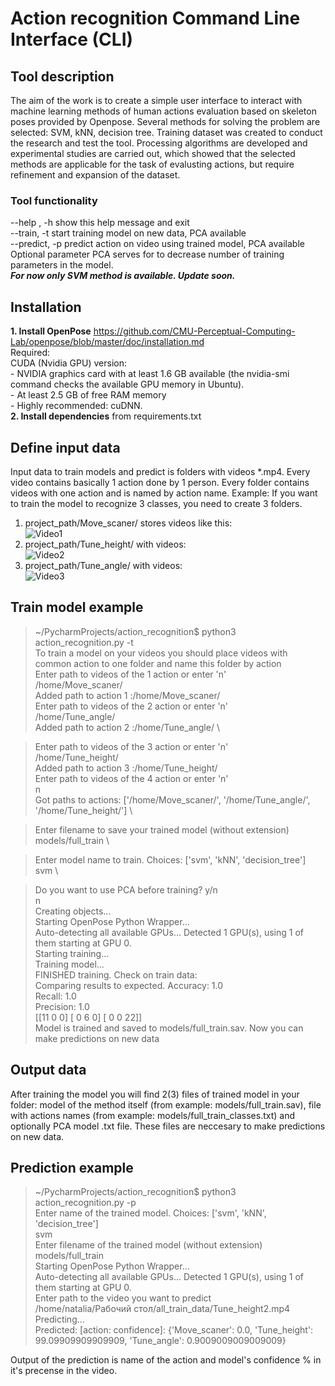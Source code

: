 # Action recognition Command Line Interface (CLI)
## Tool description
  The aim of the work is to create a simple user interface to interact with machine learning methods of human actions evaluation based on skeleton poses provided by Openpose. Several methods for solving the problem are selected: SVM, kNN, decision tree. Training dataset was created to conduct the research and test the tool. Processing algorithms are developed and experimental studies are carried out, which showed that the selected methods are applicable for the task of evalusting actions, but require refinement and expansion of the dataset.
 ### Tool functionality
  --help , -h    show this help message and exit\
  --train, -t    start training model on new data, PCA available\
  --predict, -p  predict action on video using trained model, PCA available\
  Optional parameter PCA serves for to decrease number of training parameters in the model.\
   ***For now only SVM method is available. Update soon.***
## Installation
   **1. Install OpenPose**  https://github.com/CMU-Perceptual-Computing-Lab/openpose/blob/master/doc/installation.md \
    Required:\
    CUDA (Nvidia GPU) version:\
    - NVIDIA graphics card with at least 1.6 GB available (the nvidia-smi command checks the available GPU memory in Ubuntu).\
    - At least 2.5 GB of free RAM memory \
    - Highly recommended: cuDNN. \
   **2. Install dependencies** from requirements.txt
## Define input data
  Input data to train models and predict is folders with videos *.mp4. Every video contains basically 1 action done by 1 person. Every folder contains videos with one action and is named by action name. Example: If you want to train the model to recognize 3 classes, you need to create 3 folders. 
  1. project_path/Move_scaner/ stores videos like this:  \
    ![Video1](https://media.giphy.com/media/cgeVZMM88qWlj6Nzzf/giphy.gif)
  2. project_path/Tune_height/ with videos:  \
    ![Video2](https://media.giphy.com/media/LME1WK8M6zMGU6exuN/giphy.gif)
  3. project_path/Tune_angle/ with videos:\
    ![Video3](https://media.giphy.com/media/RLE8FhEeXSYN5zAp71/giphy.gif)
## Train model example

> ~/PycharmProjects/action_recognition$ python3 action_recognition.py -t \
To train a model on your videos you should place videos with common action to one folder and name this folder by action \
Enter path to videos of the 1 action or enter 'n' \
/home/Move_scaner/ \
Added path to action 1 :/home/Move_scaner/ \
>Enter path to videos of the 2 action or enter 'n' \
/home/Tune_angle/ \
Added path to action 2 :/home/Tune_angle/ \

>Enter path to videos of the 3 action or enter 'n' \
/home/Tune_height/ \
Added path to action 3 :/home/Tune_height/ \
>Enter path to videos of the 4 action or enter 'n' \
n \
>Got paths to actions: ['/home/Move_scaner/', '/home/Tune_angle/', '/home/Tune_height/'] \

>Enter filename to save your trained model (without extension) \
models/full_train \

>Enter model name to train. Choices: ['svm', 'kNN', 'decision_tree'] \
svm \

>Do you want to use PCA before training? y/n \
n \
>Creating objects... \
Starting OpenPose Python Wrapper... \
Auto-detecting all available GPUs... Detected 1 GPU(s), using 1 of them starting at GPU 0. \
Starting training...  
Training model... \
FINISHED training. Check on train data: \
Comparing results to expected. 
Accuracy: 1.0 \
Recall: 1.0 \
Precision: 1.0 \
[[11  0  0]
 [ 0  6  0]
 [ 0  0 22]] \
>Model is trained and saved to models/full_train.sav. Now you can make predictions on new data 

## Output data
After training the model you will find 2(3) files of trained model in your folder: model of the method itself (from example: models/full_train.sav), file with actions names (from example: models/full_train_classes.txt) and optionally PCA model .txt file. These files are neccesary to make predictions on new data.

## Prediction example
> ~/PycharmProjects/action_recognition$ python3 action_recognition.py -p \
Enter name of the trained model. Choices: ['svm', 'kNN', 'decision_tree'] \
svm \
>Enter filename of the trained model (without extension) \
models/full_train \
Starting OpenPose Python Wrapper... \
Auto-detecting all available GPUs... Detected 1 GPU(s), using 1 of them starting at GPU 0. \
>Enter path to the video you want to predict \
/home/natalia/Рабочий стол/all_train_data/Tune_height2.mp4 \
Predicting... \
>Predicted: [action: confidence]: {'Move_scaner': 0.0, 'Tune_height': 99.09909909909909, 'Tune_angle': 0.9009009009009009} 

Output of the prediction is name of the action and model's confidence % in it's precense in the video.
